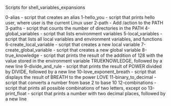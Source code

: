 Scripts for shell_variables_expansions

0-alias - script that creates an alias
1-hello_you - script that prints hello user, where user is the current Linux user
2-path - Add /action to the PATH
3-paths - script that counts the number of directories in the PATH
4-global_variables - script that lists environment variables
5-local_variables - script that lists all local variables and environment variables, and functions
6-create_local_variable - script that creates a new local variable
7-create_global_variable - script that creates a new global variable
8-true_knowledge - script that prints the result of the addition of 128 with the value stored in the environment variable TRUEKNOWLEDGE, followed by a new line
9-divide_and_rule - script that prints the result of POWER divided by DIVIDE, followed by a new line
10-love_exponent_breath - script that displays the result of BREATH to the power LOVE
11-binary_to_decimal - script that converts a number from base 2 to base 10
12-combinations - script that prints all possible combinations of two letters, except oo
13-print_float - script that prints a number with two decimal places, followed by a new line
